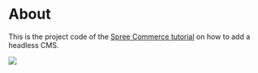 # About

This is the project code of the [Spree Commerce tutorial](https://www.storyblok.com/tp/headless-cms-spree-commerce) on how to add a headless CMS.

![](//a.storyblok.com/f/39898/2548x1438/6b9b0c68c7/storyblok-2018-05-25-13-54-57.jpg)
